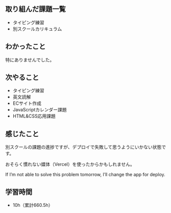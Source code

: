 ## 取り組んだ課題一覧
- タイピング練習
- 別スクールカリキュラム
## わかったこと
特にありませんでした。
## 次やること
- タイピング練習
- 英文読解
- ECサイト作成
- JavaScriptカレンダー課題
- HTML&CSS応用課題
## 感じたこと
別スクールの課題の進捗ですが、デプロイで失敗して思うようにいかない状態です。

おそらく慣れない媒体（Vercel）を使ったからかもしれません。

If I’m not able to solve this problem tomorrow, I’ll change the app for deploy.

## 学習時間
- 10h（累計660.5h）
